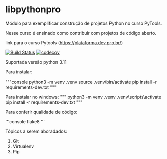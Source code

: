 # libpythonpro
Módulo para exemplificar construção de projetos Python no curso PyTools.

Nesse curso é ensinado como contribuir com projetos de código aberto.

link para o curso Pytools (https://plataforma.dev.pro.br/)

[![Build Status](https://app.travis-ci.com/gustavodsantos/libpythonpro.svg?branch=main)](https://app.travis-ci.com/gustavodsantos/libpythonpro)
[![codecov](https://codecov.io/gh/gustavodsantos/libpythonpro/graph/badge.svg?token=S4F8MLZ565)](https://codecov.io/gh/gustavodsantos/libpythonpro)

Suportada versão python 3.11

Para instalar:

"""console
python3 -m venv .venv
source .venv/bin/activate
pip install -r requirements-dev.txt
"""

Para instalar no windows:
"""
python3 -m venv .venv
.venv\scripts\activate
pip install -r requirements-dev.txt
"""

Para conferir qualidade de código:

'''console
flake8
'''


Tópicos a serem aboradados:
 1. Git
 2. Virtualenv
 3. Pip
